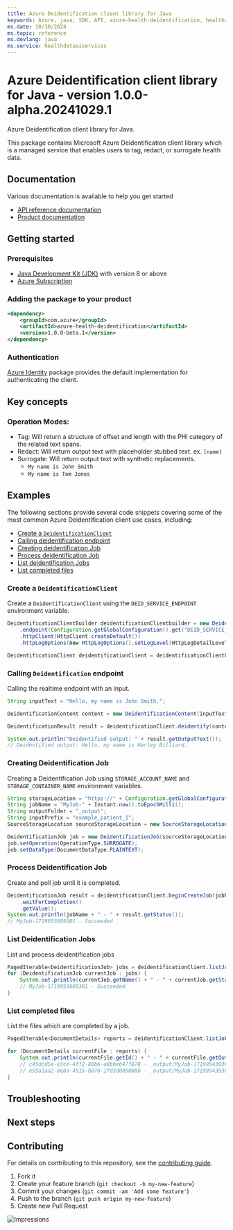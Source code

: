 ```yaml
---
title: Azure Deidentification client library for Java
keywords: Azure, java, SDK, API, azure-health-deidentification, healthdataaiservices
ms.date: 10/30/2024
ms.topic: reference
ms.devlang: java
ms.service: healthdataaiservices
---
```

# Azure Deidentification client library for Java - version 1.0.0-alpha.20241029.1 


Azure Deidentification client library for Java.

This package contains Microsoft Azure Deidentification client library which is a managed service that enables users to tag, redact, or surrogate health data.

## Documentation

Various documentation is available to help you get started

- [API reference documentation][docs]
- [Product documentation][product_documentation]

## Getting started

### Prerequisites

- [Java Development Kit (JDK)][jdk] with version 8 or above
- [Azure Subscription][azure_subscription]

### Adding the package to your product

[//]: # ({x-version-update-start;com.azure:azure-health-deidentification;current})
```xml
<dependency>
    <groupId>com.azure</groupId>
    <artifactId>azure-health-deidentification</artifactId>
    <version>1.0.0-beta.1</version>
</dependency>
```
[//]: # ({x-version-update-end})

### Authentication

[Azure Identity][azure_identity] package provides the default implementation for authenticating the client.

## Key concepts
### Operation Modes:

- Tag: Will return a structure of offset and length with the PHI category of the related text spans.
- Redact: Will return output text with placeholder stubbed text. ex. `[name]`
- Surrogate: Will return output text with synthetic replacements.
    - `My name is John Smith`
    - `My name is Tom Jones`

## Examples

The following sections provide several code snippets covering some of the most common Azure Deidentification client use cases, including:

- [Create a `DeidentificationClient`](#create-a-deidentificationclient)
- [Calling deidentification endpoint](#calling-deidentification-endpoint)
- [Creating deidentification Job](#creating-deidentification-job)
- [Process deidentification Job](#process-deidentification-job)
- [List deidentification Jobs](#list-deidentification-jobs)
- [List completed files](#list-completed-files)

### Create a `DeidentificationClient`

Create a `DeidentificationClient` using the `DEID_SERVICE_ENDPOINT` environment variable.

```java com.azure.health.deidentification.readme
DeidentificationClientBuilder deidentificationClientbuilder = new DeidentificationClientBuilder()
    .endpoint(Configuration.getGlobalConfiguration().get("DEID_SERVICE_ENDPOINT", "endpoint"))
    .httpClient(HttpClient.createDefault())
    .httpLogOptions(new HttpLogOptions().setLogLevel(HttpLogDetailLevel.BASIC));

DeidentificationClient deidentificationClient = deidentificationClientbuilder.buildClient();
```

### Calling `Deidentification` endpoint

Calling the realtime endpoint with an input.

```java com.azure.health.deidentification.sync.helloworld
String inputText = "Hello, my name is John Smith.";

DeidentificationContent content = new DeidentificationContent(inputText);

DeidentificationResult result = deidentificationClient.deidentify(content);

System.out.println("Deidentified output: " + result.getOutputText());
// Deidentified output: Hello, my name is Harley Billiard.
```
### Creating Deidentification Job

Creating a Deidentification Job using `STORAGE_ACCOUNT_NAME` and `STORAGE_CONTAINER_NAME` environment variables.

```java com.azure.health.deidentification.sync.createjob.create
String storageLocation = "https://" + Configuration.getGlobalConfiguration().get("STORAGE_ACCOUNT_NAME") + ".blob.core.windows.net/" + Configuration.getGlobalConfiguration().get("STORAGE_CONTAINER_NAME");
String jobName = "MyJob-" + Instant.now().toEpochMilli();
String outputFolder = "_output";
String inputPrefix = "example_patient_1";
SourceStorageLocation sourceStorageLocation = new SourceStorageLocation(storageLocation, inputPrefix);

DeidentificationJob job = new DeidentificationJob(sourceStorageLocation, new TargetStorageLocation(storageLocation, outputFolder));
job.setOperation(OperationType.SURROGATE);
job.setDataType(DocumentDataType.PLAINTEXT);

```
### Process Deidentification Job

Create and poll job until it is completed.

```java com.azure.health.deidentification.sync.createjob.process
DeidentificationJob result = deidentificationClient.beginCreateJob(jobName, job)
    .waitForCompletion()
    .getValue();
System.out.println(jobName + " - " + result.getStatus());
// MyJob-1719953889301 - Succeeded
```

### List Deidentification Jobs

List and process deidentification jobs

```java com.azure.health.deidentification.sync.listjobs
PagedIterable<DeidentificationJob> jobs = deidentificationClient.listJobs();
for (DeidentificationJob currentJob : jobs) {
    System.out.println(currentJob.getName() + " - " + currentJob.getStatus());
    // MyJob-1719953889301 - Succeeded
}
```

### List completed files

List the files which are completed by a job.

```java com.azure.health.deidentification.sync.listcompletedfiles
PagedIterable<DocumentDetails> reports = deidentificationClient.listJobDocuments(jobName);

for (DocumentDetails currentFile : reports) {
    System.out.println(currentFile.getId() + " - " + currentFile.getOutput().getPath());
    // c45dcd5e-e3ce-4ff2-80b6-a8bbeb47f878 - _output/MyJob-1719954393623/example_patient_1/visit_summary.txt
    // e55a1aa2-8eba-4515-b070-1fd3d005008b - _output/MyJob-1719954393623/example_patient_1/doctor_dictation.txt
}
```



## Troubleshooting

## Next steps

## Contributing

For details on contributing to this repository, see the [contributing guide](https://github.com/Azure/azure-sdk-for-java/blob/main/CONTRIBUTING.md).

1. Fork it
1. Create your feature branch (`git checkout -b my-new-feature`)
1. Commit your changes (`git commit -am 'Add some feature'`)
1. Push to the branch (`git push origin my-new-feature`)
1. Create new Pull Request

<!-- LINKS -->
[product_documentation]: https://azure.microsoft.com/services/
[docs]: https://azure.github.io/azure-sdk-for-java/
[jdk]: https://learn.microsoft.com/azure/developer/java/fundamentals/
[azure_subscription]: https://azure.microsoft.com/free/
[azure_identity]: https://github.com/Azure/azure-sdk-for-java/blob/main/sdk/identity/azure-identity

![Impressions](https://azure-sdk-impressions.azurewebsites.net/api/impressions/azure-sdk-for-java%2Fsdk%2Fhealthdataaiservices%2Fazure-health-deidentification%2FREADME.png)


